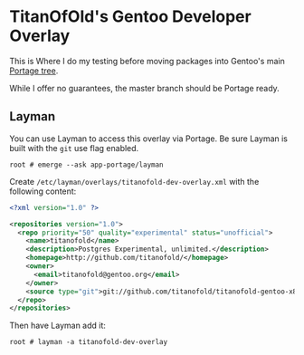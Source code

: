 TitanOfOld's Gentoo Developer Overlay
=====================================

This is Where I do my testing before moving packages into Gentoo's main
[Portage tree](http://sources.gentoo.org/cgi-bin/viewvc.cgi/gentoo-x86/).

While I offer no guarantees, the master branch should be Portage ready.

Layman
------

You can use Layman to access this overlay via Portage. Be sure Layman
is built with the `git` use flag enabled.

```
root # emerge --ask app-portage/layman
```

Create `/etc/layman/overlays/titanofold-dev-overlay.xml` with the following content:

```xml
<?xml version="1.0" ?>

<repositories version="1.0">
  <repo priority="50" quality="experimental" status="unofficial">
    <name>titanofold</name>
    <description>Postgres Experimental, unlimited.</description>
    <homepage>http://github.com/titanofold/</homepage>
    <owner>
      <email>titanofold@gentoo.org</email>
    </owner>
    <source type="git">git://github.com/titanofold/titanofold-gentoo-x86.git</source>
  </repo>
</repositories>
```

Then have Layman add it:

```
root # layman -a titanofold-dev-overlay
```
